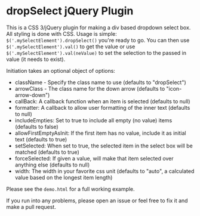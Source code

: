 # dropSelect jQuery Plugin

This is a CSS 3/jQuery plugin for making a div based dropdown select box.
All styling is done with CSS. Usage is simple: `$('.mySelectElement').dropSelect()` you're ready to go.
You can then use `$('.mySelectElement').val()` to get the value or use `$('.mySelectElement').val(neValue)` to set the selection to the passed in value (it needs to exist).

Initiation takes an optional object of options:

+ className - Specify the class name to use (defaults to "dropSelect")
+ arrowClass - The class name for the down arrow (defaults to "icon-arrow-down")
+ callBack: A callback function when an item is selected (defaults to null)
+ formatter: A callback to allow user formatting of the inner text (defaults to null)
+ includeEmpties: Set to true to include all empty (no value) items (defaults to false)
+ allowFirstEmptyAsInit: If the first item has no value, include it as initial text (defaults to true)
+ setSelected: When set to true, the selected item in the select box will be matched (defaults to true)
+ forceSelected: If given a value, will make that item selected over anything else (defaults to null)
+ width: The width in your favorite css unit (defaults to "auto", a calculated value based on the longest item length)

Please see the `demo.html` for a full working example.

If you run into any problems, please open an issue or feel free to fix it and make a pull request.
